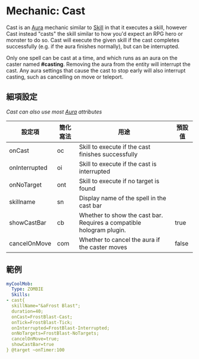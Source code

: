 Mechanic: Cast
==============

Cast is an [Aura](/skills/mechanics/aura) mechanic similar to
[Skill](/skills/mechanics/skill) in that it executes a skill, however
Cast instead "casts" the skill similar to how you'd expect an RPG hero
or monster to do so. Cast will execute the given skill if the cast
completes successfully (e.g. if the aura finishes normally), but can be
interrupted.

Only one spell can be cast at a time, and which runs as an aura on the
caster named **#casting**. Removing the aura from the entity will
interrupt the cast. Any aura settings that cause the cast to stop early
will also interrupt casting, such as cancelling on move or teleport.

細項設定
----------

*Cast can also use most [Aura](/skills/mechanics/aura) attributes*

| 設定項 | 簡化寫法 | 用途 | 預設值 |
|---------------|---------|----------------------------------------------------------------------|---------|
| onCast| oc  | Skill to execute if the cast finishes successfully   | |
| onInterrupted | oi  | Skill to execute if the cast is interrupted  | |
| onNoTarget| ont | Skill to execute if no target is found  | |
| skillname | sn  | Display name of the spell in the cast bar| |
| showCastBar   | cb  | Whether to show the cast bar. Requires a compatible hologram plugin. | true|
| cancelOnMove  | com | Whether to cancel the aura if the caster moves   | false   |

  

範例
--------

```yml
myCoolMob:
  Type: ZOMBIE
  Skills:
- cast{
  skillName="&aFrost Blast";
  duration=40;
  onCast=FrostBlast-Cast;
  onTick=FrostBlast-Tick;
  onInterrupted=FrostBlast-Interrupted;
  onNoTargets=FrostBlast-NoTargets;
  cancelOnMove=true;
  showCastBar=true
} @target ~onTimer:100
```